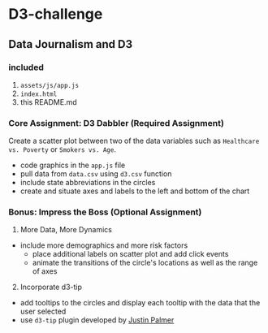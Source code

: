 # D3-challenge
 
## Data Journalism and D3

### included
  1.  `assets/js/app.js`
  2.  `index.html`
  3.  this README.md
  
### Core Assignment: D3 Dabbler (Required Assignment)
Create a scatter plot between two of the data variables such as `Healthcare vs. Poverty` or `Smokers vs. Age`.
- code graphics in the `app.js` file
- pull data from `data.csv` using `d3.csv` function
- include state abbreviations in the circles
- create and situate axes and labels to the left and bottom of the chart

### Bonus: Impress the Boss (Optional Assignment)
1. More Data, More Dynamics
  - include more demographics and more risk factors
    - place additional labels on scatter plot and add click events
    - animate the transitions of the circle's locations as well as the range of axes
2. Incorporate d3-tip
  - add tooltips to the circles and display each tooltip with the data that the user selected
  - use `d3-tip` plugin developed by <a href="https://github.com/Caged" rel="nofollow noreferrer noopener" target="_blank">Justin Palmer</a>

